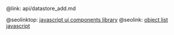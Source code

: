@link: api/datastore_add.md

@seolinktop: [javascript ui components library](https://webix.com)
@seolink: [object list javascript](https://webix.com/widget/list/)